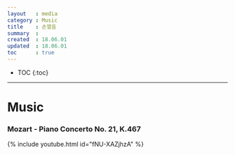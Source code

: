 ```yaml
---
layout   : media
category : Music
title    : 손열음
summary  : 
created  : 18.06.01
updated  : 18.06.01
toc      : true
---
```

* TOC
{:toc}

* * *

# Music

### Mozart - Piano Concerto No. 21, K.467
{% include youtube.html id="fNU-XAZjhzA" %}